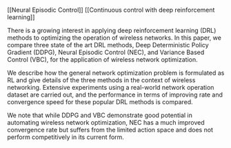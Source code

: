 [[Neural Episodic Control]]
[[Continuous control with deep reinforcement learning]]

There is a growing interest in applying deep reinforcement learning (DRL) methods to optimizing the operation of wireless networks. In this paper, we compare three state of the art DRL methods, Deep Deterministic Policy Gradient (DDPG), Neural Episodic Control (NEC), and Variance Based Control (VBC), for the application of wireless network optimization. 

We describe how the general network optimization problem is formulated as RL and give details of the three methods in the context of wireless networking. Extensive experiments using a real-world network operation dataset are carried out, and the performance in terms of improving rate and convergence speed for these popular DRL methods is compared. 

We note that while DDPG and VBC demonstrate good potential in automating wireless network optimization, NEC has a much improved convergence rate but suffers from the limited action space and does not perform competitively in its current form.